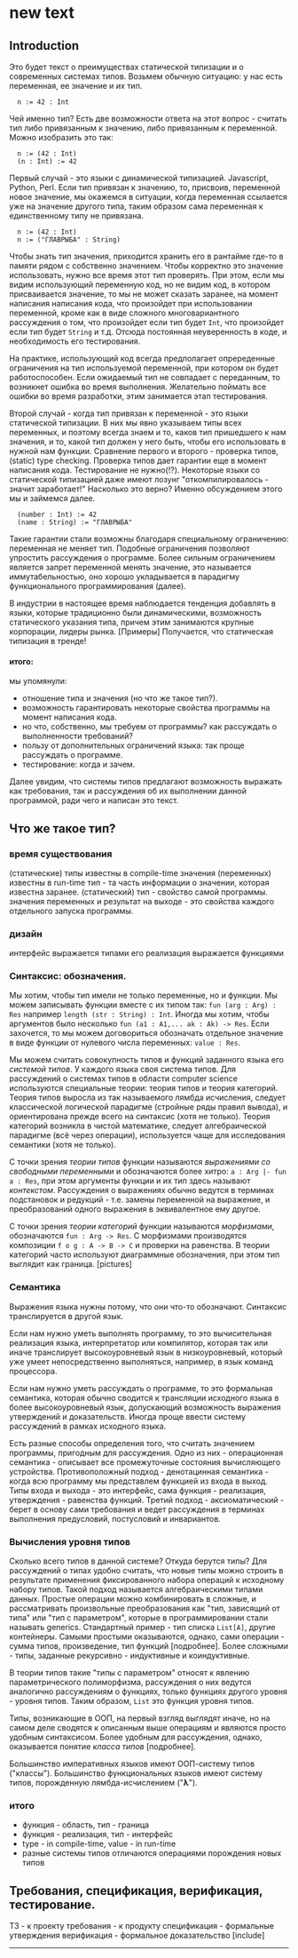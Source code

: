 # new text

## Introduction

Это будет текст о преимуществах статической типизации и о современных системах типов.
Возьмем обычную ситуацию: у нас есть переменная, ее значение и *их* тип.

```
  n := 42 : Int
```

Чей именно тип? Есть две возможности ответа на этот вопрос - считать тип либо привязанным к значению, либо привязанным к переменной. Можно изобразить это так:

```
  n := (42 : Int)
  (n : Int) := 42
```

Первый случай - это языки с динамической типизацией. Javascript, Python, Perl. Если тип привязан к значению, то, присвоив, переменной новое значение, мы окажемся в ситуации, когда переменная ссылается уже на значение другого типа, таким образом сама переменная к единственному типу не привязана.

```
  n := (42 : Int)
  n := ("ГЛАВРЫБА" : String)
```

Чтобы знать тип значения, приходится хранить его в рантайме где-то в памяти рядом с собственно значением. Чтобы корректно это значение использовать, нужно все время этот тип проверять. При этом, если мы видим использующий переменную код, но не видим код, в котором присваивается значение, то мы не может сказать заранее, на момент написания написания кода, что произойдет при использовании переменной, кроме как в виде сложного многовариантного рассуждения о том, что произойдет если тип будет `Int`, что произойдет если тип будет `String` и т.д. Отсюда постоянная неуверенность в коде, и необходимость его тестирования.

На практике, использующий код всегда предполагает опререденные ограничения на тип используемой переменной, при котором он будет работоспособен. Если ожидаемый тип не совпадает с переданным, то возникнет ошибка во время выполнения. Желательно поймать все ошибки во время разработки, этим занимается этап тестирования.

Второй случай - когда тип привязан к переменной - это языки статической типизации. В них мы явно указываем типы всех переменных, и поэтому всегда знаем и то, каков тип пришедшего к нам значения, и то, какой тип должен у него быть, чтобы его использовать в нужной нам функции. Сравнение первого и второго - проверка типов, (static) type checking. Проверка типов дает гарантии еще в момент написания кода. Тестирование не нужно(!?). Некоторые языки со статической типизацией даже имеют лозунг "откомпилировалось - значит заработает!" Насколько это верно? Именно обсуждением этого мы и займемся далее.

```
  (number : Int) := 42
  (name : String) := "ГЛАВРЫБА"
```

Такие гарантии стали возможны благодаря специальному ограничению: переменная не меняет тип. Подобные ограничения позволяют упростить рассуждения о программе. Более сильным ограничением является запрет переменной менять значение, это называется иммутабельностью, оно хорошо укладывается в парадигму функционального программирования (далее).

В индустрии в настоящее время наблюдается тенденция добавлять в языки, которые традиционно были динамическими, возможность статического указания типа, причем этим занимаются крупные корпорации, лидеры рынка. [Примеры] Получается, что статическая типизация в тренде!

#### итого:

мы упомянули:
- отношение типа и значения (но что же такое тип?).
- возможность гарантировать некоторые свойства программы на момент написания кода.
- но что, собственно, мы требуем от программы? как рассуждать о выполненности требований?
- пользу от дополнительных ограничений языка: так проще рассуждать о программе.
- тестирование: когда и зачем.

Далее увидим, что системы типов предлагают возможность выражать как требования, так и рассуждения об их выполнении данной программой, ради чего и написан это текст.

## Что же такое тип?

### время существования

(статические) типы известны в compile-time
значения (переменных) известны в run-time
тип - та часть информации о значении, которая известна заранее.
(статический) тип - свойство самой программы.
значения переменных и результат на выходе - это свойства каждого отдельного запуска программы.

### дизайн

интерфейс выражается типами
его реализация выражается функциями

### Синтаксис: обозначения.

Мы хотим, чтобы тип имели не только переменные, но и функции.
Мы можем записывать функции вместе с их типом так: `fun (arg : Arg) : Res` например `length (str : String) : Int`.
Иногда мы хотим, чтобы аргументов было несколько `fun (a1 : A1,... ak : Ak) -> Res`.
Если захочется, то мы можем договориться обозначать отдельное значение в виде функции от нулевого числа переменных: `value : Res`.

Мы можем считать совокупность типов и функций заданного языка его *системой типов*. У каждого языка своя система типов.
Для рассуждений о системах типов в области computer science используются специальные теории: теория типов и теория категорий. Теория типов выросла из так называемого лямбда исчисления, следует классической логической парадигме (стройные ряды правил вывода), и ориентирована прежде всего на синтаксис (хотя не только). Теория категорий возникла в чистой математике, следует алгебраической парадигме (всё через операции), используется чаще для исследования семантики (хотя не только).

С точки зрения *теории типов* функции называются *выражениями со свободными переменными* и обозначаются более хитро: `a : Arg |- fun a : Res`, при этом аргументы функции и их тип здесь называют *контекстом*. Рассуждения о выражениях обычно ведутся в терминах подстановок и редукций - т.е. замены переменной на выражение, и преобразований одного выражения в эквивалентное ему другое.

С точки зрения *теории категорий* функции называются *морфизмами*, обозначаются `fun : Arg -> Res`. С морфизмами производятся композиции `f o g : A -> B -> C` и проверки на равенства. В теории категорий часто используют диаграммные обозначения, при этом тип выглядит как граница. [pictures]

### Семантика

Выражения языка нужны потому, что они что-то обозначают.
Синтаксис транслируется в другой язык.

Если нам нужно уметь выполнять программу, то это вычисительная реализация языка, интерпретатор или компилятор, которая так или иначе транслирует высокоуровневый язык в низкоуровневый, который уже умеет непосредственно выполняться, например, в язык команд процессора.

Если нам нужно уметь рассуждать о программе, то это формальная семантика, которая обычно сводится к трансляции исходного языка в более высокоуровневый язык, допускающий возможность выражения утверждений и доказательств. Иногда проще ввести систему рассуждений в рамках исходного языка.

Есть разные способы определения того, что считать значением программы, пригодным для рассуждения. Одно из них - операционная семантика - описывает все промежуточные состояния вычисляющего устройства. Противоположный подход - денотацинная семантика - когда всю программу мы представлем функцией из входа в выход. Типы входа и выхода - это интерфейс, сама функция - реализация, утверждения - равенства функций. Третий подход - аксиоматический - берет в основу сами требования и ведет рассуждения в терминах выполнения предусловий, постусловий и инвариантов.

### Вычисления уровня типов

Сколько всего типов в данной системе? Откуда берутся типы? Для рассуждений о типах удобно считать, что новые типы можно строить в результате применения фиксированного набора операций к исходному набору типов. Такой подход называется алгебраическими типами данных. Простые операции можно комбинировать в сложные, и рассматривать произвольные преобразования как "тип, зависящий от типа" или "тип с параметром", которые в программировании стали называть generics. Стандартный пример - тип списка `List[A]`, другие контейнеры. Самыми простыми оказываются, однако, сами операции - сумма типов, произведение, тип функций [подробнее]. Более сложными - типы, заданные рекурсивно - индуктивные и коиндуктивные.

В теории типов такие "типы с параметром" относят к явлению параметрического полиморфизма, рассуждения о них ведутся аналогично рассуждениям о функциях, только функциях другого уровня - уровня типов. Таким образом, `List` это функция уровня типов.

Типы, возникающие в ООП, на первый взгляд выглядят иначе, но на самом деле сводятся к описанным выше операциям и являются просто удобным синтаксисом. Более удобным для рассуждения, однако, оказывается понятие *класса типов* [подробнее].

Большинство императивных языков имеют ООП-систему типов ("классы"). Большинство функциональных языков имеют систему типов, порожденную лямбда-исчислением ("__λ__").

### итого

- функция - область, тип - граница
- функция - реализация, тип - интерфейс
- type - in compile-time, value - in run-time
- разные системы типов отличаются операциями порождения новых типов

## Требования, спецификация, верификация, тестирование.

ТЗ - к проекту
требования - к продукту
спецификация - формальные утверждения
верификация - формальное доказательство
[include]



----

